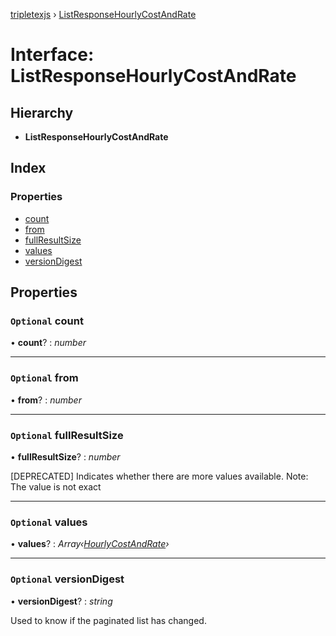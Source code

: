 [tripletexjs](../README.md) › [ListResponseHourlyCostAndRate](listresponsehourlycostandrate.md)

# Interface: ListResponseHourlyCostAndRate

## Hierarchy

* **ListResponseHourlyCostAndRate**

## Index

### Properties

* [count](listresponsehourlycostandrate.md#optional-count)
* [from](listresponsehourlycostandrate.md#optional-from)
* [fullResultSize](listresponsehourlycostandrate.md#optional-fullresultsize)
* [values](listresponsehourlycostandrate.md#optional-values)
* [versionDigest](listresponsehourlycostandrate.md#optional-versiondigest)

## Properties

### `Optional` count

• **count**? : *number*

___

### `Optional` from

• **from**? : *number*

___

### `Optional` fullResultSize

• **fullResultSize**? : *number*

[DEPRECATED] Indicates whether there are more values available. Note: The value is not exact

___

### `Optional` values

• **values**? : *Array‹[HourlyCostAndRate](hourlycostandrate.md)›*

___

### `Optional` versionDigest

• **versionDigest**? : *string*

Used to know if the paginated list has changed.
